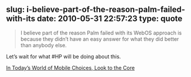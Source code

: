 slug: i-believe-part-of-the-reason-palm-failed-with-its
date: 2010-05-31 22:57:23
type: quote
---

> I believe part of the reason Palm failed with its WebOS approach is because they didn’t have an easy answer for what they did better than anybody else.

Let’s wait for what #HP will be doing about this.

 [In Today’s World of Mobile Choices, Look to the Core](http://blog.louisgray.com/2010/05/in-todays-world-of-mobile-choices-look.html)
